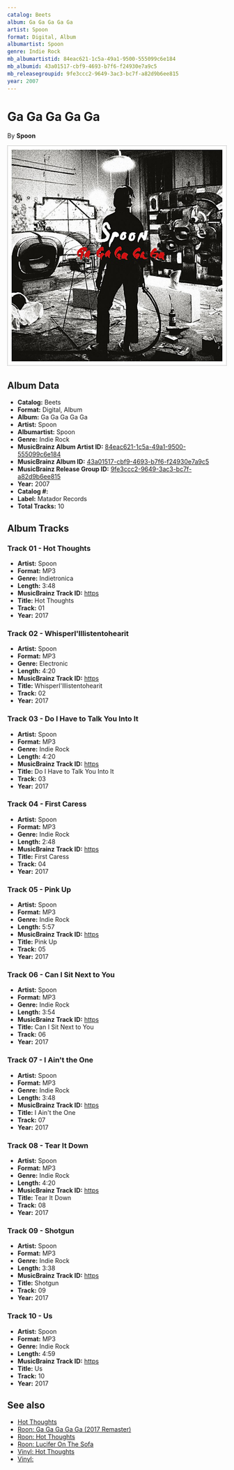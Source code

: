 ```yaml
---
catalog: Beets
album: Ga Ga Ga Ga Ga
artist: Spoon
format: Digital, Album
albumartist: Spoon
genre: Indie Rock
mb_albumartistid: 84eac621-1c5a-49a1-9500-555099c6e184
mb_albumid: 43a01517-cbf9-4693-b7f6-f24930e7a9c5
mb_releasegroupid: 9fe3ccc2-9649-3ac3-bc7f-a82d9b6ee815
year: 2007
---
```


# Ga Ga Ga Ga Ga

By **Spoon**

![](../../assets/beetscovers/Spoon-Ga_Ga_Ga_Ga_Ga.jpg)

## Album Data

- **Catalog:** Beets
- **Format:** Digital, Album
- **Album:** Ga Ga Ga Ga Ga
- **Artist:** Spoon
- **Albumartist:** Spoon
- **Genre:** Indie Rock
- **MusicBrainz Album Artist ID:** [84eac621-1c5a-49a1-9500-555099c6e184](https://musicbrainz.org/artist/84eac621-1c5a-49a1-9500-555099c6e184)
- **MusicBrainz Album ID:** [43a01517-cbf9-4693-b7f6-f24930e7a9c5](https://musicbrainz.org/release/43a01517-cbf9-4693-b7f6-f24930e7a9c5)
- **MusicBrainz Release Group ID:** [9fe3ccc2-9649-3ac3-bc7f-a82d9b6ee815](https://musicbrainz.org/release-group/9fe3ccc2-9649-3ac3-bc7f-a82d9b6ee815)
- **Year:** 2007
- **Catalog #:** 
- **Label:** Matador Records
- **Total Tracks:** 10

## Album Tracks

### Track 01 - Hot Thoughts

- **Artist:** Spoon
- **Format:** MP3
- **Genre:** Indietronica
- **Length:** 3:48
- **MusicBrainz Track ID:** [https](https://musicbrainz.org/recording/https)
- **Title:** Hot Thoughts
- **Track:** 01
- **Year:** 2017

### Track 02 - WhisperI'lllistentohearit

- **Artist:** Spoon
- **Format:** MP3
- **Genre:** Electronic
- **Length:** 4:20
- **MusicBrainz Track ID:** [https](https://musicbrainz.org/recording/https)
- **Title:** WhisperI'lllistentohearit
- **Track:** 02
- **Year:** 2017

### Track 03 - Do I Have to Talk You Into It

- **Artist:** Spoon
- **Format:** MP3
- **Genre:** Indie Rock
- **Length:** 4:20
- **MusicBrainz Track ID:** [https](https://musicbrainz.org/recording/https)
- **Title:** Do I Have to Talk You Into It
- **Track:** 03
- **Year:** 2017

### Track 04 - First Caress

- **Artist:** Spoon
- **Format:** MP3
- **Genre:** Indie Rock
- **Length:** 2:48
- **MusicBrainz Track ID:** [https](https://musicbrainz.org/recording/https)
- **Title:** First Caress
- **Track:** 04
- **Year:** 2017

### Track 05 - Pink Up

- **Artist:** Spoon
- **Format:** MP3
- **Genre:** Indie Rock
- **Length:** 5:57
- **MusicBrainz Track ID:** [https](https://musicbrainz.org/recording/https)
- **Title:** Pink Up
- **Track:** 05
- **Year:** 2017

### Track 06 - Can I Sit Next to You

- **Artist:** Spoon
- **Format:** MP3
- **Genre:** Indie Rock
- **Length:** 3:54
- **MusicBrainz Track ID:** [https](https://musicbrainz.org/recording/https)
- **Title:** Can I Sit Next to You
- **Track:** 06
- **Year:** 2017

### Track 07 - I Ain't the One

- **Artist:** Spoon
- **Format:** MP3
- **Genre:** Indie Rock
- **Length:** 3:48
- **MusicBrainz Track ID:** [https](https://musicbrainz.org/recording/https)
- **Title:** I Ain't the One
- **Track:** 07
- **Year:** 2017

### Track 08 - Tear It Down

- **Artist:** Spoon
- **Format:** MP3
- **Genre:** Indie Rock
- **Length:** 4:20
- **MusicBrainz Track ID:** [https](https://musicbrainz.org/recording/https)
- **Title:** Tear It Down
- **Track:** 08
- **Year:** 2017

### Track 09 - Shotgun

- **Artist:** Spoon
- **Format:** MP3
- **Genre:** Indie Rock
- **Length:** 3:38
- **MusicBrainz Track ID:** [https](https://musicbrainz.org/recording/https)
- **Title:** Shotgun
- **Track:** 09
- **Year:** 2017

### Track 10 - Us

- **Artist:** Spoon
- **Format:** MP3
- **Genre:** Indie Rock
- **Length:** 4:59
- **MusicBrainz Track ID:** [https](https://musicbrainz.org/recording/https)
- **Title:** Us
- **Track:** 10
- **Year:** 2017


## See also

- [Hot Thoughts](Hot_Thoughts.md)
- [Roon: Ga Ga Ga Ga Ga (2017 Remaster)](../../Roon/Spoon/Ga_Ga_Ga_Ga_Ga_2017_Remaster.md)
- [Roon: Hot Thoughts](../../Roon/Spoon/Hot_Thoughts.md)
- [Roon: Lucifer On The Sofa](../../Roon/Spoon/Lucifer_On_The_Sofa.md)
- [Vinyl: Hot Thoughts](../../Vinyl/Spoon/Hot_Thoughts.md)
- [Vinyl: ](../../Vinyl/Spoon/Spoon.md)
